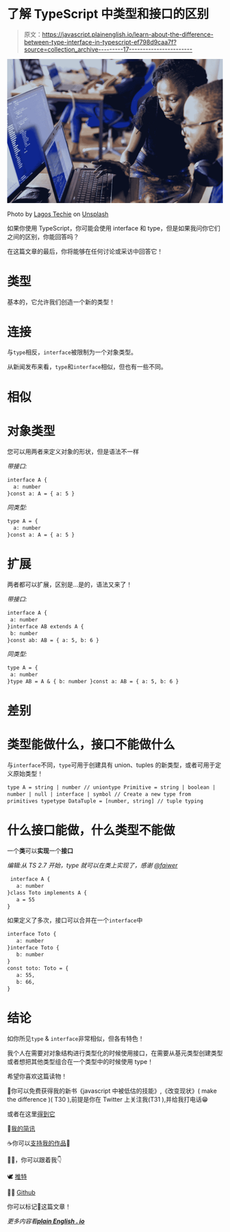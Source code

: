 # 了解 TypeScript 中类型和接口的区别

> 原文：<https://javascript.plainenglish.io/learn-about-the-difference-between-type-interface-in-typescript-ef798d9caa7f?source=collection_archive---------17----------------------->

![](img/795251cdfa36096b159d745170c818c9.png)

Photo by [Lagos Techie](https://unsplash.com/@heylagostechie?utm_source=medium&utm_medium=referral) on [Unsplash](https://unsplash.com?utm_source=medium&utm_medium=referral)

如果你使用 TypeScript，你可能会使用 interface 和 type，但是如果我问你它们之间的区别，你能回答吗？

在这篇文章的最后，你将能够在任何讨论或采访中回答它！

# 类型

基本的，它允许我们创造一个新的类型！

# 连接

与`type`相反，`interface`被限制为一个对象类型。

从新闻发布来看，`type`和`interface`相似，但也有一些不同。

# 相似

# 对象类型

您可以用两者来定义对象的形状，但是语法不一样

*带接口:*

```
interface A {
  a: number
}const a: A = { a: 5 }
```

*同类型:*

```
type A = {
  a: number
}const a: A = { a: 5 }
```

# 扩展

两者都可以扩展，区别是…是的，语法又来了！

*带接口:*

```
interface A {
 a: number
}interface AB extends A {
 b: number
}const ab: AB = { a: 5, b: 6 }
```

*同类型:*

```
type A = {
 a: number
}type AB = A & { b: number }const a: AB = { a: 5, b: 6 }
```

# 差别

# 类型能做什么，接口不能做什么

与`interface`不同，`type`可用于创建具有 union、tuples 的新类型，或者可用于定义原始类型！

```
type A = string | number // uniontype Primitive = string | boolean | number | null | interface | symbol // Create a new type from primitives typetype DataTuple = [number, string] // tuple typing
```

# 什么接口能做，什么类型不能做

一个**类**可以**实现**一个**接口**

*编辑:从 TS 2.7 开始，type 就可以在类上实现了，感谢* [*@faiwer*](https://dev.to/faiwer)

```
 interface A {
   a: number
}class Toto implements A {
   a = 55
}
```

如果定义了多次，接口可以合并在一个`interface`中

```
interface Toto {
   a: number
}interface Toto {
   b: number
}
const toto: Toto = {
   a: 55,
   b: 66,
}
```

# 结论

如你所见`type` & `interface`非常相似，但各有特色！

我个人在需要对对象结构进行类型化的时候使用接口，在需要从基元类型创建类型或者想把其他类型组合在一个类型中的时候使用 type！

希望你喜欢这篇读物！

🎁你可以免费获得我的新书《javascript 中被低估的技能》,《改变现状》( make the difference )( T30 ),前提是你在 Twitter 上关注我(T31 ),并给我打电话😁

或者在这里[得到它](https://codeoz.gumroad.com/l/RXLYp)

🎁[我的简讯](https://www.getrevue.co/profile/code__oz)

☕️你可以[支持我的作品](https://www.buymeacoffee.com/CodeoZ)🙏

🏃‍♂️，你可以跟着我👇

🕊 [推特](https://twitter.com/code__oz)

👨‍💻 [Github](https://github.com/Code-Oz)

你可以标记🔖这篇文章！

*更多内容看*[***plain English . io***](http://plainenglish.io/)
